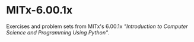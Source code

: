 # MITx-6.00.1x

Exercises and problem sets from MITx's 6.00.1x *"Introduction to Computer Science and Programming Using Python"*.
